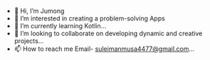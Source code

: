 - 👋 Hi, I’m Jumong
- 👀 I’m interested in creating a problem-solving Apps
- 🌱 I’m currently learning Kotlin...
- 💞️ I’m looking to collaborate on developing dynamic and creative projects...
- 📫 How to reach me Email- suleimanmusa4477@gmail.com...

<!---
SimpAdnan/SimpAdnan is a ✨ special ✨ repository because its `README.md` (this file) appears on your GitHub profile.
You can click the Preview link to take a look at your changes.
--->
